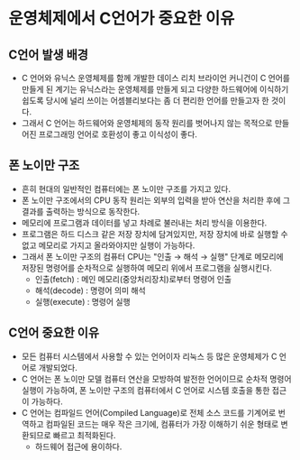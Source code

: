 # 운영체제에서 C언어가 중요한 이유

## C언어 발생 배경
- C 언어와 유닉스 운영체제를 함께 개발한 데이스 리치 브라이언 커니건이 C 언어를 만들게 된 계기는 유닉스라는 운영체제를 만들게 되고 다양한 하드웨어에 이식하기 쉽도록 당시에 널리 쓰이는 어셈블리보다는 좀 더 편리한 언어를 만들고자 한 것이다.
- 그래서 C 언어는 하드웨어와 운영체제의 동작 원리를 벗어나지 않는 목적으로 만들어진 프로그래밍 언어로 호환성이 좋고 이식성이 좋다.

## 폰 노이만 구조
- 흔히 현대의 일반적인 컴퓨터에는 폰 노이만 구조를 가지고 있다.
- 폰 노이만 구조에서의 CPU 동작 원리는 외부의 입력을 받아 연산을 처리한 후에 그 결과를 출력하는 방식으로 동작한다.
- 메모리에 프로그램과 데이터를 넣고 차례로 불러내는 처리 방식을 이용한다.
- 프로그램은 하드 디스크 같은 저장 장치에 담겨있지만, 저장 장치에 바로 실행할 수 없고 메모리로 가지고 올라와야지만 실행이 가능하다.
- 그래서 폰 노이만 구조의 컴퓨터 CPU는
	"인출 → 해석 → 실행" 단계로  메모리에 저장된 명령어를 순차적으로 실행하여 메모리 위에서 프로그램을 실행시킨다.
	- 인출(fetch) : 메인 메모리(중앙처리장치)로부터 명령어 인출
	- 해석(decode) : 명령어 의미 해석
	- 실행(execute) : 명령어 실행

## C언어 중요한 이유
- 모든 컴퓨터 시스템에서 사용할 수 있는 언어이자 리눅스 등 많은 운영체제가 C 언어로 개발되었다.
- C 언어는 폰 노이만 모델 컴퓨터 연산을 모방하여 발전한 언어이므로 순차적 명령어 실행이 가능하여, 폰 노이만 구조의 컴퓨터에서 C 언어로 시스템 호출을 통한 접근이 가능하다.
- C 언어는 컴파일드 언어(Compiled Language)로 전체 소스 코드를 기계어로 번역하고 컴파일된 코드는 매우 작은 크기에, 컴퓨터가 가장 이해하기 쉬운 형태로 변환되므로 빠르고 최적화된다.
	- 하드웨어 접근에 용이하다.